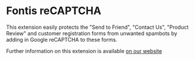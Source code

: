 Fontis reCAPTCHA
================

This extension easily protects the "Send to Friend", "Contact Us", "Product Review" and customer registration forms from unwanted spambots by adding in Google reCAPTCHA to these forms.

Further information on this extension is available [on our website](http://www.fontis.com.au/magento/extension/recaptcha)

